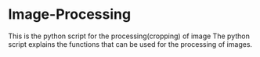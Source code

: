 # Image-Processing
This is the python script for the processing(cropping) of image 
The python script explains the functions that can be used for the processing of images.
